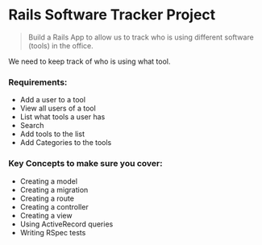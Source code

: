 # Rails Software Tracker Project

> Build a Rails App to allow us to track who is using different software (tools) in the office.

We need to keep track of who is using what tool.

### Requirements:

- Add a user to a tool
- View all users of a tool
- List what tools a user has
- Search
- Add tools to the list
- Add Categories to the tools

### Key Concepts to make sure you cover:

- Creating a model
- Creating a migration
- Creating a route
- Creating a controller
- Creating a view
- Using ActiveRecord queries
- Writing RSpec tests
